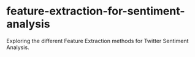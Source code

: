 # feature-extraction-for-sentiment-analysis
Exploring the different Feature Extraction methods for Twitter Sentiment Analysis.
